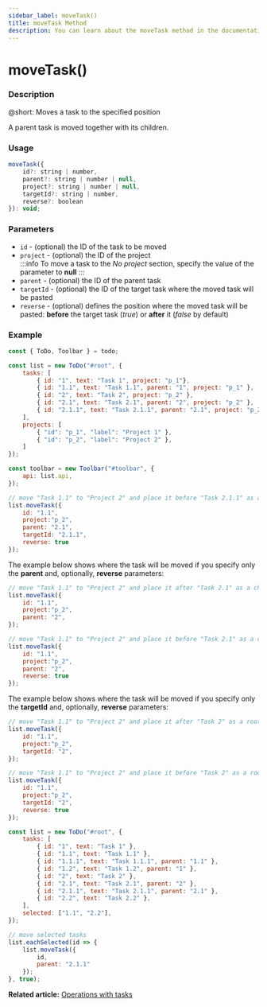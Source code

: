 ```yaml
---
sidebar_label: moveTask()
title: moveTask Method
description: You can learn about the moveTask method in the documentation of the DHTMLX JavaScript To Do List library. Browse developer guides and API reference, try out code examples and live demos, and download a free 30-day evaluation version of DHTMLX To Do List.
---
```


# moveTask()

### Description

@short: Moves a task to the specified position

A parent task is moved together with its children.

### Usage

~~~js
moveTask({
    id?: string | number,
    parent?: string | number | null,
    project?: string | number | null,
    targetId?: string | number,
    reverse?: boolean
}): void;
~~~

### Parameters

- `id` - (optional) the ID of the task to be moved
- `project` - (optional) the ID of the project<br>
:::info
To move a task to the *No project* section, specify the value of the parameter to **null**
:::
- `parent` - (optional) the ID of the parent task
- `targetId` - (optional) the ID of the target task where the moved task will be pasted
- `reverse` - (optional) defines the position where the moved task will be pasted: **before** the target task (*true*) or **after** it (*false* by default)

### Example

~~~js {22-28} title="Example 1. Moving one task"
const { ToDo, Toolbar } = todo;

const list = new ToDo("#root", {
	tasks: [
        { id: "1", text: "Task 1", project: "p_1"},
		{ id: "1.1", text: "Task 1.1", parent: "1", project: "p_1" },
        { id: "2", text: "Task 2", project: "p_2" },
        { id: "2.1", text: "Task 2.1", parent: "2", project: "p_2" },
		{ id: "2.1.1", text: "Task 2.1.1", parent: "2.1", project: "p_2" },
    ],
    projects: [
        { "id": "p_1", "label": "Project 1" },
        { "id": "p_2", "label": "Project 2" },
    ]
});

const toolbar = new Toolbar("#toolbar", {
	api: list.api,
});

// move "Task 1.1" to "Project 2" and place it before "Task 2.1.1" as a child of "Task 2.1"
list.moveTask({ 
    id: "1.1",
    project:"p_2",
    parent: "2.1",
    targetId: "2.1.1",
    reverse: true
});
~~~

The example below shows where the task will be moved if you specify only the **parent** and, optionally, **reverse** parameters:

~~~js {5,12-13}
// move "Task 1.1" to "Project 2" and place it after "Task 2.1" as a child of "Task 2"
list.moveTask({ 
    id: "1.1",
    project:"p_2",
    parent: "2",
});

// move "Task 1.1" to "Project 2" and place it before "Task 2.1" as a child of "Task 2"
list.moveTask({ 
    id: "1.1",
    project:"p_2",
    parent: "2",
    reverse: true
});
~~~

The example below shows where the task will be moved if you specify only the **targetId** and, optionally, **reverse** parameters:

~~~js {5,12-13}
// move "Task 1.1" to "Project 2" and place it after "Task 2" as a root task
list.moveTask({ 
    id: "1.1",
    project:"p_2",
    targetId: "2",
});

// move "Task 1.1" to "Project 2" and place it before "Task 2" as a root task
list.moveTask({ 
    id: "1.1",
    project:"p_2",
    targetId: "2",
    reverse: true
});
~~~

~~~js title="Example 2. Moving multiple tasks"
const list = new ToDo("#root", {
	tasks: [
        { id: "1", text: "Task 1" },
		{ id: "1.1", text: "Task 1.1" },
        { id: "1.1.1", text: "Task 1.1.1", parent: "1.1" },
		{ id: "1.2", text: "Task 1.2", parent: "1" },
        { id: "2", text: "Task 2" },
		{ id: "2.1", text: "Task 2.1", parent: "2" },
        { id: "2.1.1", text: "Task 2.1.1", parent: "2.1" },
		{ id: "2.2", text: "Task 2.2" },
    ],
    selected: ["1.1", "2.2"],
});

// move selected tasks
list.eachSelected(id => {
    list.moveTask({ 
        id,
        parent: "2.1.1"
    });
}, true);
~~~

**Related article:** [Operations with tasks](guides/task_operations.md)